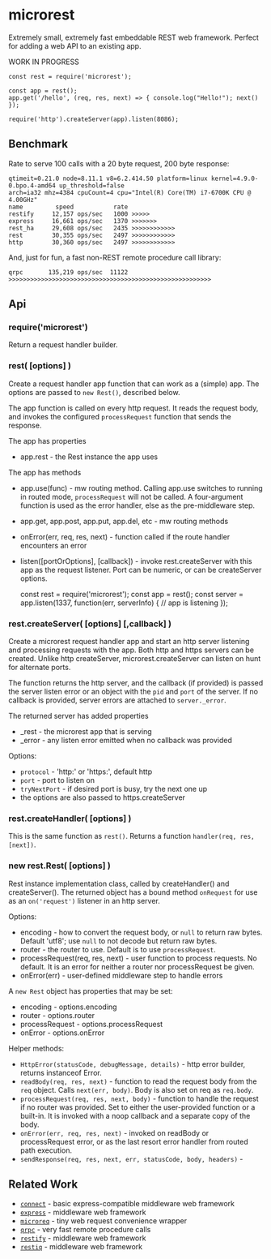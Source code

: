 microrest
=========

Extremely small, extremely fast embeddable REST web framework.
Perfect for adding a web API to an existing app.

WORK IN PROGRESS

    const rest = require('microrest');

    const app = rest();
    app.get('/hello', (req, res, next) => { console.log("Hello!"); next() });

    require('http').createServer(app).listen(8086);


Benchmark
---------

Rate to serve 100 calls with a 20 byte request, 200 byte response:

    qtimeit=0.21.0 node=8.11.1 v8=6.2.414.50 platform=linux kernel=4.9.0-0.bpo.4-amd64 up_threshold=false
    arch=ia32 mhz=4384 cpuCount=4 cpu="Intel(R) Core(TM) i7-6700K CPU @ 4.00GHz"
    name         speed           rate
    restify     12,157 ops/sec   1000 >>>>>
    express     16,661 ops/sec   1370 >>>>>>>
    rest_ha     29,608 ops/sec   2435 >>>>>>>>>>>>
    rest        30,355 ops/sec   2497 >>>>>>>>>>>>
    http        30,360 ops/sec   2497 >>>>>>>>>>>>

And, just for fun, a fast non-REST remote procedure call library:

    qrpc       135,219 ops/sec  11122 >>>>>>>>>>>>>>>>>>>>>>>>>>>>>>>>>>>>>>>>>>>>>>>>>>>>>>>>


Api
---

### require('microrest')

Return a request handler builder.

### rest( [options] )

Create a request handler app function that can work as a (simple) app.
The options are passed to `new Rest()`, described below.

The app function is called on every http request.  It reads the request body,
and invokes the configured `processRequest` function that sends the response.

The app has properties
- app.rest - the Rest instance the app uses

The app has methods
- app.use(func) - mw routing method.  Calling app.use switches to running in routed mode,
  `processRequest` will not be called.  A four-argument function is used as the error handler,
  else as the pre-middleware step.
- app.get, app.post, app.put, app.del, etc - mw routing methods
- onError(err, req, res, next) - function called if the route handler encounters an error
- listen([portOrOptions], [callback]) - invoke rest.createServer with this app as the
  request listener.  Port can be numeric, or can be createServer options.

    const rest = require('microrest');
    const app = rest();
    const server = app.listen(1337, function(err, serverInfo) {
        // app is listening
    });

### rest.createServer( [options] [,callback] )

Create a microrest request handler app and start an http server listening and
processing requests with the app.  Both http and https servers can be created.
Unlike http createServer, microrest.createServer can listen on hunt for alternate ports.

The function returns the http server, and the callback (if provided) is passed
the server listen error or an object with the `pid` and `port` of the server.
If no callback is provided, server errors are attached to `server._error`.

The returned server has added properties
- _rest - the microrest app that is serving
- _error - any listen error emitted when no callback was provided

Options:
- `protocol` - 'http:' or 'https:', default http
- `port` - port to listen on
- `tryNextPort` - if desired port is busy, try the next one up
- the options are also passed to https.createServer

### rest.createHandler( [options] )

This is the same function as `rest()`.
Returns a function `handler(req, res, [next])`.

### new rest.Rest( [options] )

Rest instance implementation class, called by createHandler() and createServer().
The returned object has a bound method `onRequest` for use as an `on('request')`
listener in an http server.

Options:
- encoding - how to convert the request body, or `null` to return raw bytes.
  Default 'utf8'; use `null` to not decode but return raw bytes.
- router - the router to use.  Default is to use `processRequest`.
- processRequest(req, res, next) - user function to process requests.
  No default.  It is an error for neither a router nor processRequest be given.
- onError(err) - user-defined middleware step to handle errors

A `new Rest` object has properties that may be set:
- encoding - options.encoding
- router - options.router
- processRequest - options.processRequest
- onError - options.onError

Helper methods:
- `HttpError(statusCode, debugMessage, details)` - http error builder, returns instanceof Error.
- `readBody(req, res, next)` - function to read the request body from the `req` object.
   Calls `next(err, body)`.  Body is also set on req as `req.body`.
- `processRequest(req, res, next, body)` - function to handle the request if
   no router was provided.  Set to either the user-provided function or a built-in.
   It is invoked with a noop callback and a separate copy of the body.
- `onError(err, req, res, next)` - invoked on readBody or processRequest error, or
   as the last resort error handler from routed path execution.
- `sendResponse(req, res, next, err, statusCode, body, headers)` -


Related Work
------------

- [`connect`](https://npmjs.com/package/connect) - basic express-compatible middleware web framework
- [`express`](https://npmjs.com/package/express) - middleware web framework
- [`microreq`](https://npmjs.com/package/microreq) - tiny web request convenience wrapper
- [`qrpc`](https://npmjs.com/package/qrpc) - very fast remote procedure calls
- [`restify`](https://npmjs.com/package/express) - middleware web framework
- [`restiq`](https://npmjs.com/package/restiq) - middleware web framework
